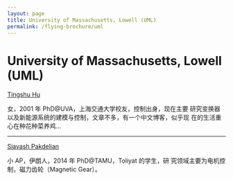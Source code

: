```yaml
---
layout: page
title: University of Massachusetts, Lowell (UML)
permalink: /flying-brochure/uml
---
```

# University of Massachusetts, Lowell (UML)

[Tingshu Hu](http://faculty.uml.edu/thu/index.htm)

女，2001 年 PhD@UVA，上海交通大学校友，控制出身，现在主要 研究变换器以及新能源系统的建模与控制，文章不多，有一个中文博客，似乎现 在的生活重心在种花种菜养鸡…

---

[Siavash Pakdelian](https://www.uml.edu/Engineering/Electrical-Computer/faculty/Pakdelian-Siavash.aspx)

小 AP，伊朗人，2014 年 PhD@TAMU，Toliyat 的学生，研 究领域主要为电机控制，磁力齿轮（Magnetic Gear）。